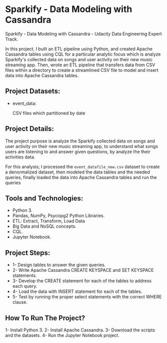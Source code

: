 # Sparkify - Data Modeling with Cassandra
Sparkify - Data Modeling with Cassandra - Udacity Data Engineering Expert Track.

In this project, I built an ETL pipeline using Python, and created Apache Cassandra tables using CQL for a particular analytic focus which is analyze Sparkify's collected data on songs and user activity on their new music streaming app. Then, wrote an ETL pipeline that transfers data from CSV files within a directory to create a streamlined CSV file to model and insert data into Apache Cassandra tables.
## Project Datasets:

- event_data:

  CSV files which partitioned by date


## Project Details:

The project purpose is analyze the Sparkify collected data on songs and user activity on their new music streaming app, to understand what songs users are listening to and answer given questions, by analyze the their activities data.

For this analysis; I processed the ```event_datafile_new.csv``` dataset to create a denormalized dataset, then modeled the data tables and the needed queries, finally loaded the data into Apache Cassandra tables and run the queries

## Tools and Technologies:
- Python 3.
- Pandas, NumPy, Psycopg2 Python Libraries.
- ETL: Extract, Transform, Load Data
- Big Data and NoSQL concepts.
- CQL.
- Jupyter Notebook.

## Project Steps:
- 1- Design tables to answer the given queries.
- 2- Write Apache Cassandra CREATE KEYSPACE and SET KEYSPACE statements.
- 3- Develop the CREATE statement for each of the tables to address each query.
- 4- Load the data with INSERT statement for each of the tables.
- 5- Test by running the proper select statements with the correct WHERE clause.


## How To Run The Project?

1- Install Python 3.
2- Install Apache Cassandra.
3- Download the scripts and the datasets.
4- Run the Jupyter Notebook project.
